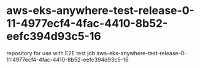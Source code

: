 # aws-eks-anywhere-test-release-0-11-4977ecf4-4fac-4410-8b52-eefc394d93c5-16
repository for use with E2E test job aws-eks-anywhere-test-release-0-11:4977ecf4-4fac-4410-8b52-eefc394d93c5-16
